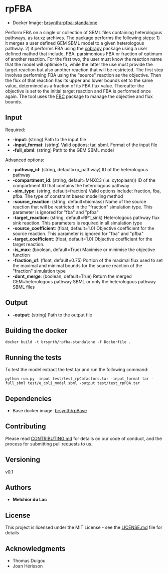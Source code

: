 # rpFBA

* Docker Image: [brsynth/rpfba-standalone](https://hub.docker.com/r/brsynth/rpfba-standalone)

Perform FBA on a single or collection of SBML files containing heterologous pathways, as tar.xz archives. The package performs the following steps: 1) it merges a user defined GEM SBML model to a given heterologous pathway. 2) it performs FBA using the [cobrapy](https://opencobra.github.io/cobrapy/) package using a user defined mathod that include, FBA, parsimonious FBA or fraction of optimum of another reaction. For the first two, the user must know the reaction name that the model will optimise to, while the latter the use must provide the target reaction but also another reaction that will be restricted. The first step involves performing FBA using the "source" reaction as the objective. Then the flux of that reaction has its upper and lower bounds set to the same value, determined as a fraction of its FBA flux value. Thereafter the objective is set to the initial target reaction and FBA is performed once again. The tool uses the [FBC](https://co.mbine.org/specifications/sbml.level-3.version-1.fbc.version-2.release-1) package to manage the objective and flux bounds.

## Input

Required:
* **-input**: (string) Path to the input file
* **-input_format**: (string) Valid options: tar, sbml. Format of the input file
* **-full_sbml**: (string) Path to the GEM SBML model

Advanced options:
* **-pathway_id**: (string, default=rp_pathway) ID of the heterologous pathway
* **-compartment_id**: (string, default=MNXC3 (i.e. cytoplasm)) ID of the compartment ID that contains the heterologous pathway
* **-sim_type**: (string, default=fraction) Valid options include: fraction, fba, pfba. The type of constraint based modelling method 
* **-source_reaction**: (string, default=biomass) Name of the source reaction that will be restricted in the "fraction" simulation type. This parameter is ignored for "fba" and "pfba"
* **-target_reaction**: (string, default=RP1_sink) Heterologous pathway flux sink reaction. This parameters is required in all simulation type
* **-source_coefficient**: (float, default=1.0) Objective coefficient for the source reaction. This parameter is ignored for "fba" and "pfba"
* **-target_coefficient**: (float, default=1.0) Objective coefficient for the target reaction. 
* **-is_max**: (boolean, default=True) Maximise or minimise the objective function
* **-fraction_of**: (float, default=0.75) Portion of the maximal flux used to set the maximal and minimal bounds for the source reaction of the "fraction" simulation type
* **-dont_merge**: (boolean, default=True) Return the merged GEM+heterologous pathway SBML or only the heterologous pathway SBML files

## Output

* **-output**: (string) Path to the output file

## Building the docker

```
docker build -t brsynth/rpfba-standalone -f Dockerfile .
```

## Running the tests

To test the model extract the test.tar and run the following command:

```
python run.py -input test/test_rpCofactors.tar -input_format tar -full_sbml test/e_coli_model.sbml -output test/test_rpFBA.tar
```

## Dependencies

* Base docker image: [brsynth/rpBase](https://hub.docker.com/r/brsynth/rpbase)

## Contributing

Please read [CONTRIBUTING.md](https://gist.github.com/PurpleBooth/b24679402957c63ec426) for details on our code of conduct, and the process for submitting pull requests to us.

## Versioning

v0.1

## Authors

* **Melchior du Lac** 

## License

This project is licensed under the MIT License - see the [LICENSE.md](LICENSE.md) file for details

## Acknowledgments

* Thomas Duigou
* Joan Hérisson
